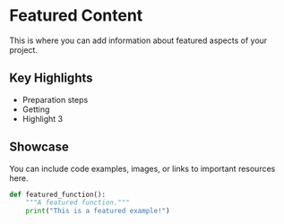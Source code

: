 # Featured Content

This is where you can add information about featured aspects of your project.

## Key Highlights

* Preparation steps
* Getting
* Highlight 3

## Showcase

You can include code examples, images, or links to important resources here.

```python
def featured_function():
    """A featured function."""
    print("This is a featured example!")
